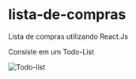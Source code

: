 # lista-de-compras
Lista de compras utilizando React.Js

Consiste em um Todo-List

![Todo-list](https://user-images.githubusercontent.com/91861565/201113151-dfe75415-c6be-4761-93ab-89fae674f89c.gif)
